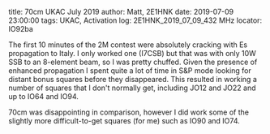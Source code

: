 title: 70cm UKAC July 2019
author: Matt, 2E1HNK
date: 2019-07-09 23:00:00
tags: UKAC, Activation
log: 2E1HNK_2019_07_09_432 MHz
locator: IO92ba



The first 10 minutes of the 2M contest were absolutely cracking with Es propagation to Italy. I only worked one (I7CSB) but that was with only 10W SSB to an 8-element beam, so I was pretty chuffed. Given the presence of enhanced propagation I spent quite a lot of time in S&P mode looking for distant bonus squares before they disappeared. This resulted in working a number of squares that I don't normally get, including JO12 and JO22 and up to IO64 and IO94.

70cm was disappointing in comparison, however I did work some of the slightly more difficult-to-get squares (for me) such as IO90 and IO74.
